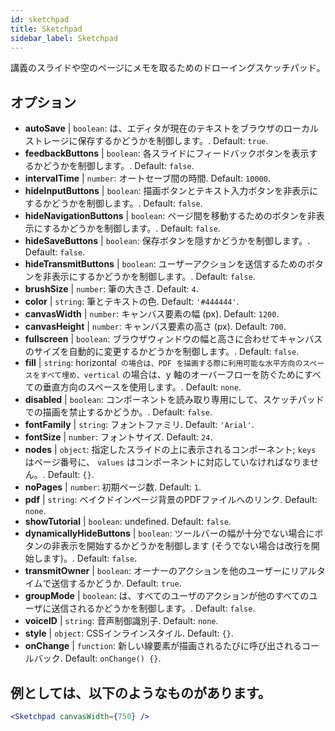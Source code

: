 ```yaml
---
id: sketchpad 
title: Sketchpad
sidebar_label: Sketchpad
---
```


講義のスライドや空のページにメモを取るためのドローイングスケッチパッド。

## オプション

* __autoSave__ | `boolean`: は、エディタが現在のテキストをブラウザのローカルストレージに保存するかどうかを制御します。. Default: `true`.
* __feedbackButtons__ | `boolean`: 各スライドにフィードバックボタンを表示するかどうかを制御します。. Default: `false`.
* __intervalTime__ | `number`: オートセーブ間の時間. Default: `10000`.
* __hideInputButtons__ | `boolean`: 描画ボタンとテキスト入力ボタンを非表示にするかどうかを制御します。. Default: `false`.
* __hideNavigationButtons__ | `boolean`: ページ間を移動するためのボタンを非表示にするかどうかを制御します。. Default: `false`.
* __hideSaveButtons__ | `boolean`: 保存ボタンを隠すかどうかを制御します。. Default: `false`.
* __hideTransmitButtons__ | `boolean`: ユーザーアクションを送信するためのボタンを非表示にするかどうかを制御します。. Default: `false`.
* __brushSize__ | `number`: 筆の大きさ. Default: `4`.
* __color__ | `string`: 筆とテキストの色. Default: `'#444444'`.
* __canvasWidth__ | `number`: キャンバス要素の幅 (px). Default: `1200`.
* __canvasHeight__ | `number`: キャンバス要素の高さ (px). Default: `700`.
* __fullscreen__ | `boolean`: ブラウザウィンドウの幅と高さに合わせてキャンバスのサイズを自動的に変更するかどうかを制御します。. Default: `false`.
* __fill__ | `string`: horizontal` の場合は、PDF を描画する際に利用可能な水平方向のスペースをすべて埋め、vertical` の場合は、y 軸のオーバーフローを防ぐためにすべての垂直方向のスペースを使用します。. Default: `none`.
* __disabled__ | `boolean`: コンポーネントを読み取り専用にして、スケッチパッドでの描画を禁止するかどうか。. Default: `false`.
* __fontFamily__ | `string`: フォントファミリ. Default: `'Arial'`.
* __fontSize__ | `number`: フォントサイズ. Default: `24`.
* __nodes__ | `object`: 指定したスライドの上に表示されるコンポーネント; `keys` はページ番号に、 `values` はコンポーネントに対応していなければなりません。. Default: `{}`.
* __noPages__ | `number`: 初期ページ数. Default: `1`.
* __pdf__ | `string`: ベイクドインページ背景のPDFファイルへのリンク. Default: `none`.
* __showTutorial__ | `boolean`: undefined. Default: `false`.
* __dynamicallyHideButtons__ | `boolean`: ツールバーの幅が十分でない場合にボタンの非表示を開始するかどうかを制御します (そうでない場合は改行を開始します)。. Default: `false`.
* __transmitOwner__ | `boolean`: オーナーのアクションを他のユーザーにリアルタイムで送信するかどうか. Default: `true`.
* __groupMode__ | `boolean`: は、すべてのユーザのアクションが他のすべてのユーザに送信されるかどうかを制御します。. Default: `false`.
* __voiceID__ | `string`: 音声制御識別子. Default: `none`.
* __style__ | `object`: CSSインラインスタイル. Default: `{}`.
* __onChange__ | `function`: 新しい線要素が描画されるたびに呼び出されるコールバック. Default: `onChange() {}`.


## 例としては、以下のようなものがあります。

```jsx live
<Sketchpad canvasWidth={750} />
```

